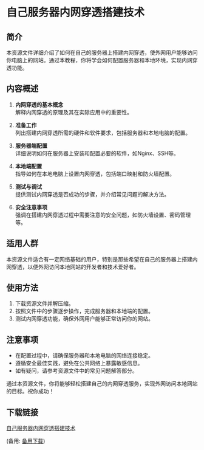 # 自己服务器内网穿透搭建技术

## 简介
本资源文件详细介绍了如何在自己的服务器上搭建内网穿透，使外网用户能够访问你电脑上的网站。通过本教程，你将学会如何配置服务器和本地环境，实现内网穿透功能。

## 内容概述
1. **内网穿透的基本概念**  
   解释内网穿透的原理及其在实际应用中的重要性。

2. **准备工作**  
   列出搭建内网穿透所需的硬件和软件要求，包括服务器和本地电脑的配置。

3. **服务器端配置**  
   详细说明如何在服务器上安装和配置必要的软件，如Nginx、SSH等。

4. **本地端配置**  
   指导如何在本地电脑上设置内网穿透，包括端口映射和防火墙配置。

5. **测试与调试**  
   提供测试内网穿透是否成功的步骤，并介绍常见问题的解决方法。

6. **安全注意事项**  
   强调在搭建内网穿透过程中需要注意的安全问题，如防火墙设置、密码管理等。

## 适用人群
本资源文件适合有一定网络基础的用户，特别是那些希望在自己的服务器上搭建内网穿透，以便外网访问本地网站的开发者和技术爱好者。

## 使用方法
1. 下载资源文件并解压缩。
2. 按照文件中的步骤逐步操作，完成服务器和本地端的配置。
3. 测试内网穿透功能，确保外网用户能够正常访问你的网站。

## 注意事项
- 在配置过程中，请确保服务器和本地电脑的网络连接稳定。
- 遵循安全最佳实践，避免在公共网络上暴露敏感信息。
- 如有疑问，请参考资源文件中的常见问题解答部分。

通过本资源文件，你将能够轻松搭建自己的内网穿透服务，实现外网访问本地网站的目标。祝你成功！

## 下载链接
[自己服务器内网穿透搭建技术](https://pan.quark.cn/s/6501b89aa6ff) 

(备用: [备用下载](https://pan.baidu.com/s/1jTaKQeVpZ8AhgwHf86WV1g?pwd=zvua))
